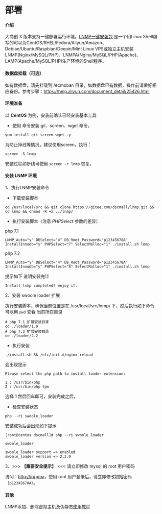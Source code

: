 # 部署

#### 介绍

大商创 X 版本支持一键部署运行环境。[LNMP一键安装包](https://lnmp.org) 是一个用Linux Shell编写的可以为CentOS/RHEL/Fedora/Aliyun/Amazon、Debian/Ubuntu/Raspbian/Deepin/Mint Linux VPS或独立主机安装LNMP(Nginx/MySQL/PHP)、LNMPA(Nginx/MySQL/PHP/Apache)、LAMP(Apache/MySQL/PHP)生产环境的Shell程序。

#### 数据盘挂载（可选）

如有数据盘，请先挂载到 /ecmoban 目录，如数据盘已有数据，操作前请做好相应备份。参考步骤：https://help.aliyun.com/document_detail/25426.html

#### 环境准备

以 **CentOS** 为例，安装前确认已经安装基本工具

- 使用  命令安装 git、screen、wget 命令。 

```
yum install git screen wget -y
```

为防止掉线等情况，建议使用screen，执行：

```
screen -S lnmp
```

安装过程如断线可使用 `screen -r lnmp` 恢复。

#### 安装 LNMP 环境

1、执行LNMP安装命令

- 下载安装脚本

```
cd /usr/local/src && git clone https://gitee.com/dscmall/lnmp.git && cd lnmp && chmod -R +x ../lnmp/
```

- 执行安装脚本（注意 *PHPSelect* 参数的差异）

php 7.1

```
LNMP_Auto="y" DBSelect="4" DB_Root_Password="p12345678A" InstallInnodb="y" PHPSelect="7" SelectMalloc="1" ./install.sh lnmp
```

php 7.2

```
LNMP_Auto="y" DBSelect="4" DB_Root_Password="p12345678A" InstallInnodb="y" PHPSelect="8" SelectMalloc="1" ./install.sh lnmp
```

提示如下 说明安装完毕 

```
Install lnmp completed! enjoy it.
```

2、安装 swoole loader 扩展

执行安装脚本，确保当前位置是在 /usr/local/src/lnmp/ 下，然后执行如下命令 可以用 `pwd` 查看 当前所在目录

```
# php 7.1 扩展安装目录
cd ./loader/1.9 
# php 7.2 扩展安装目录
cd ./loader/2.2 
```

- 执行安装

```
./install.sh && /etc/init.d/nginx reload
```

会出现提示

```
Please select the php path to install loader extension:

1 : /usr/bin/php
2 : /usr/bin/php-fpm
```

选择 1 然后回车即可，安装完成之后，

- 检查安装状态

```
php --ri swoole_loader
```

安装成功后会出现如下提示

```
[root@centos dscmall]# php --ri swoole_loader

swoole_loader

swoole_loader support => enabled
swoole_loader version => 2.2.0
```

3、>>> **【重要安全提示】** <<< 请立即修改 mysql 的 root 用户密码

访问：[http://ip/pma](http://ip/pma)，使用 root 用户登录后，请立即修改初始密码（`p12345678A`）。

#### 其他

LNMP添加、删除虚拟主机及伪静态[使用教程](https://lnmp.org/faq/lnmp-vhost-add-howto.html)

